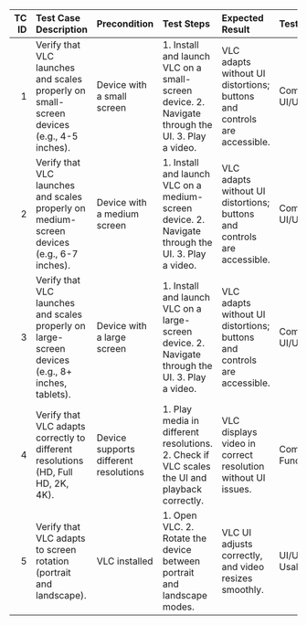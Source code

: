|   TC ID | Test Case Description                                                                            | Precondition                          | Test Steps                                                                                        | Expected Result                                                         | Test Type                 | Priority   | Test Data                               |
|--------:|:-------------------------------------------------------------------------------------------------|:--------------------------------------|:--------------------------------------------------------------------------------------------------|:------------------------------------------------------------------------|:--------------------------|:-----------|:----------------------------------------|
|       1 | Verify that VLC launches and scales properly on small-screen devices (e.g., 4-5 inches).         | Device with a small screen            | 1. Install and launch VLC on a small-screen device. 2. Navigate through the UI. 3. Play a video.  | VLC adapts without UI distortions; buttons and controls are accessible. | Compatibility, UI/UX      | High       | Small-screen device (4-5 inches)        |
|       2 | Verify that VLC launches and scales properly on medium-screen devices (e.g., 6-7 inches).        | Device with a medium screen           | 1. Install and launch VLC on a medium-screen device. 2. Navigate through the UI. 3. Play a video. | VLC adapts without UI distortions; buttons and controls are accessible. | Compatibility, UI/UX      | High       | Medium-screen device (6-7 inches)       |
|       3 | Verify that VLC launches and scales properly on large-screen devices (e.g., 8+ inches, tablets). | Device with a large screen            | 1. Install and launch VLC on a large-screen device. 2. Navigate through the UI. 3. Play a video.  | VLC adapts without UI distortions; buttons and controls are accessible. | Compatibility, UI/UX      | High       | Large-screen device (8+ inches, tablet) |
|       4 | Verify that VLC adapts correctly to different resolutions (HD, Full HD, 2K, 4K).                 | Device supports different resolutions | 1. Play media in different resolutions. 2. Check if VLC scales the UI and playback correctly.     | VLC displays video in correct resolution without UI issues.             | Compatibility, Functional | High       | Videos in HD, Full HD, 2K, 4K           |
|       5 | Verify that VLC adapts to screen rotation (portrait and landscape).                              | VLC installed                         | 1. Open VLC. 2. Rotate the device between portrait and landscape modes.                           | VLC UI adjusts correctly, and video resizes smoothly.                   | UI/UX, Usability          | Medium     | Any media file                          |